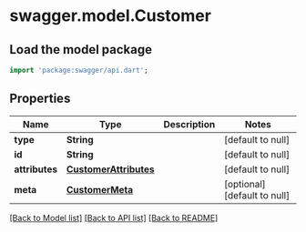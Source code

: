 # swagger.model.Customer

## Load the model package
```dart
import 'package:swagger/api.dart';
```

## Properties
Name | Type | Description | Notes
------------ | ------------- | ------------- | -------------
**type** | **String** |  | [default to null]
**id** | **String** |  | [default to null]
**attributes** | [**CustomerAttributes**](CustomerAttributes.md) |  | [default to null]
**meta** | [**CustomerMeta**](CustomerMeta.md) |  | [optional] [default to null]

[[Back to Model list]](../README.md#documentation-for-models) [[Back to API list]](../README.md#documentation-for-api-endpoints) [[Back to README]](../README.md)

